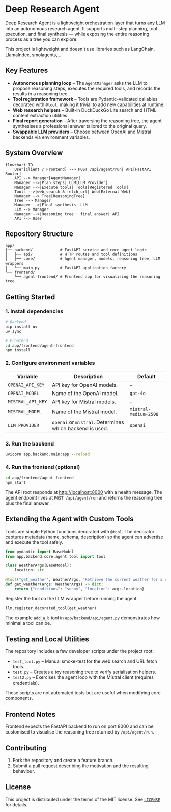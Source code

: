 # Deep Research Agent

Deep Research Agent is a lightweight orchestration layer that turns any LLM into an autonomous research agent. It supports multi-step planning, tool execution, and final synthesis — while exposing the entire reasoning process as a tree you can explore.

This project is lightweight and doesn't use libraries such as LangChain, LlamaIndex, smolagents,...

## Key Features

- **Autonomous planning loop** – The `AgentManager` asks the LLM to propose reasoning steps, executes the required tools, and records the results in a reasoning tree.
- **Tool registration framework** – Tools are Pydantic-validated callables decorated with `@tool`, making it trivial to add new capabilities at runtime.
- **Web research helpers** – Built-in DuckDuckGo Lite search and HTML content extraction utilities.
- **Final report generation** – After traversing the reasoning tree, the agent synthesises a professional answer tailored to the original query.
- **Swappable LLM providers** – Choose between OpenAI and Mistral backends via environment variables.

## System Overview

```mermaid
flowchart TD
    User[Client / Frontend] -->|POST /api/agent/run| API[FastAPI Router]
    API --> Manager[AgentManager]
    Manager -->|Plan steps| LLM[LLM Provider]
    Manager -->|Execute tools| Tools[Registered Tools]
    Tools -->|web_search & fetch_url| Web[External Web]
    Manager --> Tree[ReasoningTree]
    Tree --> Manager
    Manager -->|Final synthesis| LLM
    LLM --> Manager
    Manager -->|Reasoning tree + final answer| API
    API --> User
```

## Repository Structure

```
app/
├── backend/            # FastAPI service and core agent logic
│   ├── api/            # HTTP routes and tool definitions
│   ├── core/           # Agent manager, models, reasoning tree, LLM wrappers
│   └── main.py         # FastAPI application factory
└── frontend/
    └── agent-frontend/ # Frontend app for visualising the reasoning tree
```

## Getting Started

### 1. Install dependencies

```bash
# Backend
pip install uv
uv sync

# Frontend
cd app/frontend/agent-frontend
npm install
```

### 2. Configure environment variables

| Variable          | Description                                              | Default               |
| ----------------- | -------------------------------------------------------- | --------------------- |
| `OPENAI_API_KEY`  | API key for OpenAI models.                               | –                     |
| `OPENAI_MODEL`    | Name of the OpenAI model.                                | `gpt-4o`              |
| `MISTRAL_API_KEY` | API key for Mistral models.                              | –                     |
| `MISTRAL_MODEL`   | Name of the Mistral model.                               | `mistral-medium-2508` |
| `LLM_PROVIDER`    | `openai` or `mistral`. Determines which backend is used. | `openai`              |

### 3. Run the backend

```bash
uvicorn app.backend.main:app --reload
```

### 4. Run the frontend (optional)

```bash
cd app/frontend/agent-frontend
npm start
```

The API root responds at [http://localhost:8000](http://localhost:8000) with a health message. The agent endpoint lives at `POST /api/agent/run` and returns the reasoning tree plus the final answer.

## Extending the Agent with Custom Tools

Tools are simple Python functions decorated with `@tool`. The decorator captures metadata (name, schema, description) so the agent can advertise and execute the tool safely.

```python
from pydantic import BaseModel
from app.backend.core.agent.tool import tool

class WeatherArgs(BaseModel):
    location: str

@tool("get_weather", WeatherArgs, "Retrieve the current weather for a city")
def get_weather(args: WeatherArgs) -> dict:
    return {"conditions": "sunny", "location": args.location}
```

Register the tool on the LLM wrapper before running the agent:

```python
llm.register_decorated_tool(get_weather)
```

The example `add_a_b` tool in `app/backend/api/agent.py` demonstrates how minimal a tool can be.

## Testing and Local Utilities

The repository includes a few developer scripts under the project root:

- `test_tool.py` – Manual smoke-test for the web search and URL fetch tools.
- `test.py` – Creates a toy reasoning tree to verify serialisation helpers.
- `test2.py` – Exercises the agent loop with the Mistral client (requires credentials).

These scripts are not automated tests but are useful when modifying core components.

## Frontend Notes

Frontend expects the FastAPI backend to run on port 8000 and can be customised to visualise the reasoning tree returned by `/api/agent/run`.

## Contributing

1. Fork the repository and create a feature branch.
2. Submit a pull request describing the motivation and the resulting behaviour.

## License

This project is distributed under the terms of the MIT license. See [`LICENSE`](LICENSE) for details.
